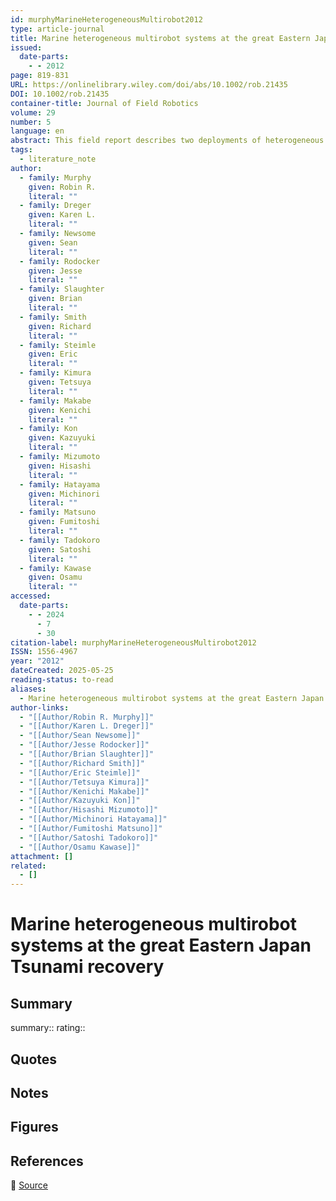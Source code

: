 ```yaml
---
id: murphyMarineHeterogeneousMultirobot2012
type: article-journal
title: Marine heterogeneous multirobot systems at the great Eastern Japan Tsunami recovery
issued:
  date-parts:
    - - 2012
page: 819-831
URL: https://onlinelibrary.wiley.com/doi/abs/10.1002/rob.21435
DOI: 10.1002/rob.21435
container-title: Journal of Field Robotics
volume: 29
number: 5
language: en
abstract: This field report describes two deployments of heterogeneous unmanned marine vehicle teams at the 2011 Great Eastern Japan Earthquake response and recovery by the Center for Robot-Assisted Search and Rescue (USA) in collaboration with the International Rescue System Institute (Japan). Four remotely operated underwater vehicles (ROVs) were fielded in Minamisanriku and Rikuzentakata from April 18 to 24, 2011, for port clearing and victim recovery missions using sonar and video. The ROVs were used for multirobot operations only 46% of the time due to logistics. The teleoperated ROVs functioned as a dependent team 86% of the time to avoid sensor interference or collisions. The deployment successfully reopened the Minamisanriku New Port area and searched areas prohibited to divers in Rikuzentakata. The IRS-CRASAR team planned to return from October 18 to 28, 2011, with an unmanned aerial vehicle (UAV), an autonomous underwater vehicle (AUV), and an ROV to conduct debris mapping for environmental remediation missions. The intent was to investigate an interdependent strategy by which the UAV and AUV would rapidly conduct low-resolution scans identifying areas of interest for further investigation by the ROV. The UAV and AUV could not be used; however, the ROV was able to cover 80,000 m2 in 6 h, finding submerged wreckage and pollutants in areas previously marked clear by divers. The field work (i) showed that the actual and planned multirobot system configurations did not fall neatly into traditional taxonomies, (ii) identified a new measure, namely perceptual confidence, and (iii) posed five open research questions for multirobot systems operating in littoral regions. © 2012 Wiley Periodicals, Inc.
tags:
  - literature_note
author:
  - family: Murphy
    given: Robin R.
    literal: ""
  - family: Dreger
    given: Karen L.
    literal: ""
  - family: Newsome
    given: Sean
    literal: ""
  - family: Rodocker
    given: Jesse
    literal: ""
  - family: Slaughter
    given: Brian
    literal: ""
  - family: Smith
    given: Richard
    literal: ""
  - family: Steimle
    given: Eric
    literal: ""
  - family: Kimura
    given: Tetsuya
    literal: ""
  - family: Makabe
    given: Kenichi
    literal: ""
  - family: Kon
    given: Kazuyuki
    literal: ""
  - family: Mizumoto
    given: Hisashi
    literal: ""
  - family: Hatayama
    given: Michinori
    literal: ""
  - family: Matsuno
    given: Fumitoshi
    literal: ""
  - family: Tadokoro
    given: Satoshi
    literal: ""
  - family: Kawase
    given: Osamu
    literal: ""
accessed:
  date-parts:
    - - 2024
      - 7
      - 30
citation-label: murphyMarineHeterogeneousMultirobot2012
ISSN: 1556-4967
year: "2012"
dateCreated: 2025-05-25
reading-status: to-read
aliases:
  - Marine heterogeneous multirobot systems at the great Eastern Japan Tsunami recovery
author-links:
  - "[[Author/Robin R. Murphy]]"
  - "[[Author/Karen L. Dreger]]"
  - "[[Author/Sean Newsome]]"
  - "[[Author/Jesse Rodocker]]"
  - "[[Author/Brian Slaughter]]"
  - "[[Author/Richard Smith]]"
  - "[[Author/Eric Steimle]]"
  - "[[Author/Tetsuya Kimura]]"
  - "[[Author/Kenichi Makabe]]"
  - "[[Author/Kazuyuki Kon]]"
  - "[[Author/Hisashi Mizumoto]]"
  - "[[Author/Michinori Hatayama]]"
  - "[[Author/Fumitoshi Matsuno]]"
  - "[[Author/Satoshi Tadokoro]]"
  - "[[Author/Osamu Kawase]]"
attachment: []
related:
  - []
---
```


# Marine heterogeneous multirobot systems at the great Eastern Japan Tsunami recovery

## Summary
summary::
rating::

## Quotes

## Notes

## Figures

## References

🔗 [Source](https://onlinelibrary.wiley.com/doi/abs/10.1002/rob.21435)

